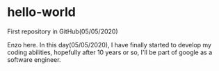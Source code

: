 # hello-world
First repository in GitHub(05/05/2020)
 
Enzo here. In this day(05/05/2020), I have finally started to develop my coding abilities, hopefully after 10 years or so, I'll be part of google as a software engineer.
